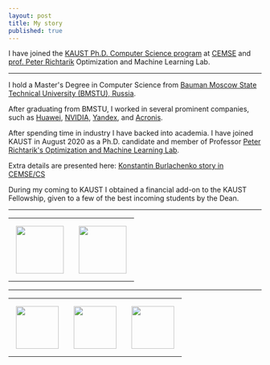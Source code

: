 ```yaml
---
layout: post
title: My story
published: true
---
```


I have joined the [KAUST Ph.D. Computer Science program](https://registrar-programguide.kaust.edu.sa/2020-2021/Program-Guide/Division-of-Computer-Electrical-and-Mathematical-Science-and-Engineering-CEMSE/Computer-Science-CS/Computer-Science-Ph-D-Program) at [CEMSE](https://cemse.kaust.edu.sa/) and [prof. Peter Richtarik](https://richtarik.org/) Optimization and Machine Learning Lab.

---
I hold a Master's Degree in Computer Science from [Bauman Moscow State Technical University (BMSTU), Russia](https://en.m.wikipedia.org/wiki/Bauman_Moscow_State_Technical_University). 

After graduating from BMSTU, I worked in several prominent companies, such as [Huawei](https://huawei.com/), [NVIDIA](https://www.nvidia.com/en-us/), [Yandex](https://ya.ru/), and [Acronis](https://www.acronis.com/en-us/).
                                                                                                                  
After spending time in industry I have backed into academia. I have joined KAUST in August 2020 as a Ph.D. candidate and member of Professor [Peter Richtarik's Optimization and Machine Learning Lab](https://richtarik.org/).

Extra details are presented here: [Konstantin Burlachenko story in CEMSE/CS](https://cemse.kaust.edu.sa/news/meet-kaust-student-konstantin-burlachenko)

During my coming to KAUST I obtained a financial add-on to the KAUST Fellowship, given to a few of the best incoming students by the Dean.

----

<center>

<table style="text-align:center;">
<tr>
<td style="padding:15px;text-align:center;vertical-align:middle;"> <img height="95px" src="https://burlachenkok.github.io/materials/KAUST-logo.svg"/> </td> 
<td style="padding:15px;text-align:center;vertical-align:middle;"> <img height="95px" src="https://burlachenkok.github.io/materials/phd-icon.svg"/> </td>
</tr>
</table>

----

<table style="text-align:center;">
<tr>
<td style="padding:15px;text-align:center;vertical-align:middle;"> <img height="85px" src="https://burlachenkok.github.io/materials/huawei-logo.svg"/> </td>
<td style="padding:15px;text-align:center;vertical-align:middle;"> <img height="85px" src="https://burlachenkok.github.io/materials/Nvidia_logo.svg"/> </td>
<td style="padding:15px;text-align:center;vertical-align:middle;"> <img height="85px" src="https://burlachenkok.github.io/materials/Yandex_Logo.svg"/> </td>
</tr>
</table>

</center>
